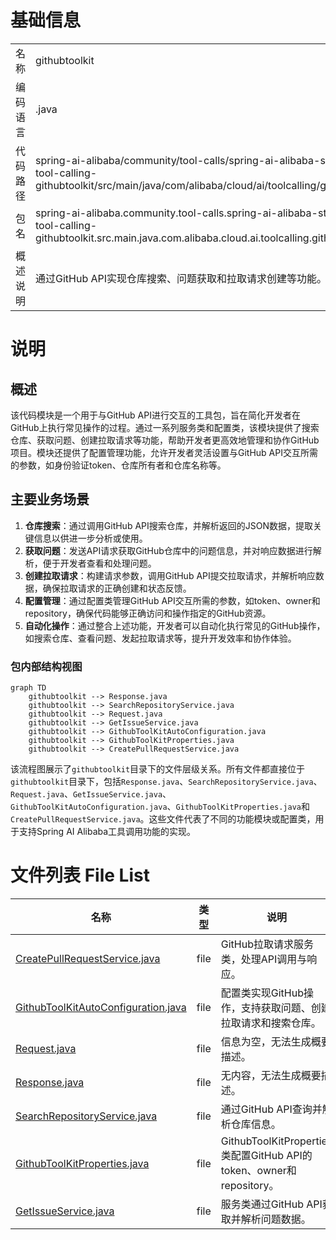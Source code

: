 # 基础信息

|      |      |
|------|------|
| 名称 | githubtoolkit |
| 编码语言 | .java |
| 代码路径 | spring-ai-alibaba/community/tool-calls/spring-ai-alibaba-starter-tool-calling-githubtoolkit/src/main/java/com/alibaba/cloud/ai/toolcalling/githubtoolkit |
| 包名 | spring-ai-alibaba.community.tool-calls.spring-ai-alibaba-starter-tool-calling-githubtoolkit.src.main.java.com.alibaba.cloud.ai.toolcalling.githubtoolkit |
| 概述说明 | 通过GitHub API实现仓库搜索、问题获取和拉取请求创建等功能。 |

# 说明

## 概述
该代码模块是一个用于与GitHub API进行交互的工具包，旨在简化开发者在GitHub上执行常见操作的过程。通过一系列服务类和配置类，该模块提供了搜索仓库、获取问题、创建拉取请求等功能，帮助开发者更高效地管理和协作GitHub项目。模块还提供了配置管理功能，允许开发者灵活设置与GitHub API交互所需的参数，如身份验证token、仓库所有者和仓库名称等。

## 主要业务场景
1. **仓库搜索**：通过调用GitHub API搜索仓库，并解析返回的JSON数据，提取关键信息以供进一步分析或使用。
2. **获取问题**：发送API请求获取GitHub仓库中的问题信息，并对响应数据进行解析，便于开发者查看和处理问题。
3. **创建拉取请求**：构建请求参数，调用GitHub API提交拉取请求，并解析响应数据，确保拉取请求的正确创建和状态反馈。
4. **配置管理**：通过配置类管理GitHub API交互所需的参数，如token、owner和repository，确保代码能够正确访问和操作指定的GitHub资源。
5. **自动化操作**：通过整合上述功能，开发者可以自动化执行常见的GitHub操作，如搜索仓库、查看问题、发起拉取请求等，提升开发效率和协作体验。


### 包内部结构视图

```mermaid
graph TD
    githubtoolkit --> Response.java
    githubtoolkit --> SearchRepositoryService.java
    githubtoolkit --> Request.java
    githubtoolkit --> GetIssueService.java
    githubtoolkit --> GithubToolKitAutoConfiguration.java
    githubtoolkit --> GithubToolKitProperties.java
    githubtoolkit --> CreatePullRequestService.java
```

该流程图展示了`githubtoolkit`目录下的文件层级关系。所有文件都直接位于`githubtoolkit`目录下，包括`Response.java`、`SearchRepositoryService.java`、`Request.java`、`GetIssueService.java`、`GithubToolKitAutoConfiguration.java`、`GithubToolKitProperties.java`和`CreatePullRequestService.java`。这些文件代表了不同的功能模块或配置类，用于支持Spring AI Alibaba工具调用功能的实现。

# 文件列表 File List

| 名称   | 类型  | 说明 |
|-------|------|-------------|
| [CreatePullRequestService.java](CreatePullRequestService.md) | file | GitHub拉取请求服务类，处理API调用与响应。 |
| [GithubToolKitAutoConfiguration.java](GithubToolKitAutoConfiguration.md) | file | 配置类实现GitHub操作，支持获取问题、创建拉取请求和搜索仓库。 |
| [Request.java](Request.md) | file | 信息为空，无法生成概要描述。 |
| [Response.java](Response.md) | file | 无内容，无法生成概要描述。 |
| [SearchRepositoryService.java](SearchRepositoryService.md) | file | 通过GitHub API查询并解析仓库信息。 |
| [GithubToolKitProperties.java](GithubToolKitProperties.md) | file | GithubToolKitProperties类配置GitHub API的token、owner和repository。 |
| [GetIssueService.java](GetIssueService.md) | file | 服务类通过GitHub API获取并解析问题数据。 |


